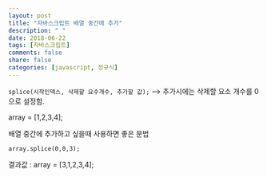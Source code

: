 ```yaml
---
layout: post
title: "자바스크립트 배열 중간에 추가"
description: " "
date: 2018-06-22 
tags: [자바스크립트]
comments: false
share: false
categories: [javascript, 정규식]
---
```


` splice(시작인덱스, 삭제할 요수개수, 추가할 값); `
--> 추가시에는 삭제할 요소 개수를 0으로 설정함. 

array = [1,2,3,4];

배열 중간에 추가하고 싶을때 사용하면 좋은 문법

` array.splice(0,0,3); ` 

결과값 : array = [3,1,2,3,4];




